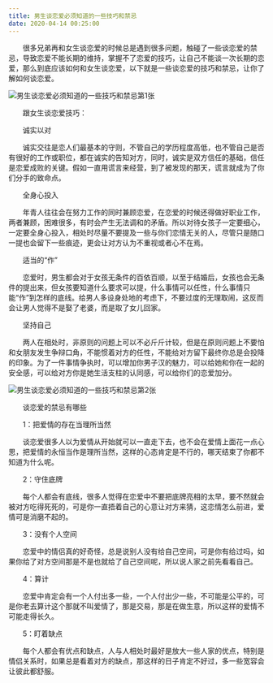 ```yaml
---
title: 男生谈恋爱必须知道的一些技巧和禁忌
date: 2020-04-14 00:25:00
---
```




　　很多兄弟再和女生谈恋爱的时候总是遇到很多问题，触碰了一些谈恋爱的禁忌，导致恋爱不能长期的维持，掌握不了恋爱的技巧，让自己不能谈一次长期的恋爱，那么到底应该如何和女生谈恋爱，以下就是一些谈恋爱的技巧和禁忌，让你了解如何谈恋爱。

![男生谈恋爱必须知道的一些技巧和禁忌第1张](/img/d59731a782bc731c8eb750ffbde2ad04.jpg)

　　跟女生谈恋爱技巧：

　　诚实以对

　　诚实交往是恋人们最基本的守则，不管自己的学历程度高低，也不管自己是否有很好的工作或职位，都在诚实的告知对方，同时，诚实是双方信任的基础，信任是恋爱成败的关键。假如一直用谎言来经营，到了被发现的那天，谎言就成为了你们分手的致命点。

　　全身心投入

　　年青人往往会在努力工作的同时兼顾恋爱，在恋爱的时候还得做好职业工作，两者兼顾，困难很多，有时会产生无法调和的矛盾。所以对待女孩子一定要细心，一定要全身心投入，相处时尽量不要提及一些与你们恋情无关的人，尽管只是随口一提也会留下一些痕迹，更会让对方认为不重视或者心不在焉。

　　适当的“作”

　　恋爱时，男生都会对于女孩无条件的百依百顺，以至于结婚后，女孩也会无条件的提出来，但女孩要知道什么要求可以提，什么事情可以任性，什么事情只能“作”到怎样的底线。给男人多设身处地的考虑下，不要过度的无理取闹，这反而会让男人觉得不是娶了老婆，而是取了女儿回家。

　　坚持自己

　　两人在相处时，非原则的问题上可以不必斤斤计较，但是在原则问题上不要怕和女朋友发生争辩口角，不能惯着对方的任性，不能给对方留下最终你总是会投降的印象。为了一件事情争执时，可以增加你男子汉的魅力，可以给她和你在一起的安全感，可以给对方你是她生活支柱的认同感，可以给你们的恋爱加分。

![男生谈恋爱必须知道的一些技巧和禁忌第2张](/img/1cad87e362727bd6fd44030356631c1b.jpg)

　　谈恋爱的禁忌有哪些

　　1：把爱情的存在当理所当然

　　谈恋爱很多人以为爱情从开始就可以一直走下去，也不会在爱情上面花一点心思，把爱情的永恒当作是理所当然，这样的心态肯定是不行的，哪天结束了你都不知道为什么呢。

　　2：守住底牌

　　每个人都会有底线，很多人觉得在恋爱中不要把底牌亮相的太早，要不然就会被对方吃得死死的，可是你一直捂着自己的心意让对方来猜，这恋情怎么前进，爱情可是消磨不起的。

　　3：没有个人空间

　　恋爱中的情侣真的好奇怪，总是说别人没有给自己空间，可是你有给过吗，如果你给了对方空间那是不是也就给了自己空间呢，所以说人家之前先看看自己。

　　4：算计

　　恋爱中肯定会有一个人付出多一些，一个人付出少一些，不可能是公平的，可是你老去算计这个那就不叫爱情了，那是交易，那是在做生意，所以这样的爱情不可能走得长久。

　　5：盯着缺点

　　每个人都会有优点和缺点，人与人相处时最好是放大一些人家的优点，特别是情侣关系时，如果总是看着对方的缺点，那这样的日子肯定不好过，多一些宽容会让彼此都舒服。